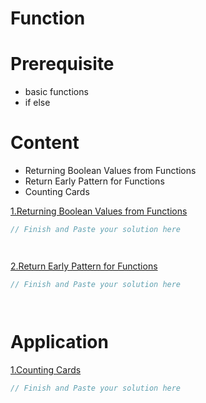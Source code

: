 # Function
# Prerequisite
- basic functions
- if else 

# Content
- Returning Boolean Values from Functions
- Return Early Pattern for Functions
- Counting Cards


[1.Returning Boolean Values from Functions](https://www.freecodecamp.org/learn/javascript-algorithms-and-data-structures/basic-javascript/returning-boolean-values-from-functions)
```js
// Finish and Paste your solution here




```

[2.Return Early Pattern for Functions](https://www.freecodecamp.org/learn/javascript-algorithms-and-data-structures/basic-javascript/return-early-pattern-for-functions)
```js
// Finish and Paste your solution here




```

# Application
[1.Counting Cards](https://www.freecodecamp.org/learn/javascript-algorithms-and-data-structures/basic-javascript/counting-cards)
```js
// Finish and Paste your solution here




```
